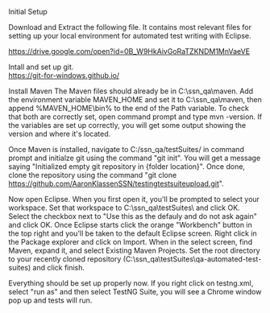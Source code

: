 Initial Setup

Download and Extract the following file.  It contains most relevant files for setting up your local environment for automated test writing with Eclipse.

https://drive.google.com/open?id=0B_W9HkAivGoRaTZKNDM1MnVaeVE

Intall and set up git.  
https://git-for-windows.github.io/

Install Maven
The Maven files should already be in C:\ssn_qa\maven.  Add the environment variable MAVEN_HOME and set it to C:\ssn_qa\maven, then append %MAVEN_HOME\bin% to the end of the Path variable.  To check that both are correctly set, open command prompt and type mvn -version.  If the variables are set up correctly, you will get some output showing the version and where it's located.  

Once Maven is installed, navigate to C:/ssn_qa/testSuites/ in command prompt and initialze git using the command "git init".  You will get a message saying "Initialized empty git repository in {folder location}".  Once done, clone the repository using the command "git clone https://github.com/AaronKlassenSSN/testingtestsuiteupload.git".  

Now open Eclipse.  When you first open it, you'll be prompted to select your workspace.  Set that workspace to C:\ssn_qa\testSuites\ and click OK.  Select the checkbox next to "Use this as the defauly and do not ask again" and click OK.  Once Eclipse starts click the orange "Workbench" button in the top right and you'll be taken to the default Eclipse screen.  Right click  in the Package explorer and click on Import.  When in the select screen, find Maven, expand it, and select Existing Maven Projects.  Set the root directory to your recently cloned repository (C:\ssn_qa\testSuites\qa-automated-test-suites\) and click finish.  

Everything should be set up properly now.  If you right click on testng.xml, select "run as" and then select TestNG Suite, you will see a Chrome window pop up and tests will run.  
